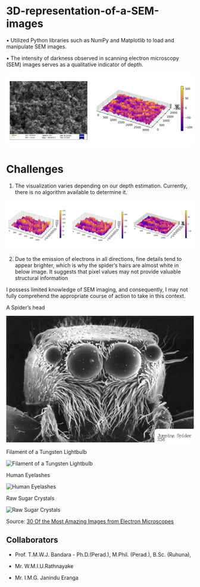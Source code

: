 # 3D-representation-of-a-SEM-images


• Utilized Python libraries such as NumPy and Matplotlib to load and manipulate SEM images.

• The intensity of darkness observed in scanning electron microscopy (SEM) images serves as a qualitative indicator of depth.

![Alt text](docs/img/image.png)


# Challenges 

1. The visualization varies depending on our depth estimation. Currently, there is no algorithm available to determine it.


![Alt text](docs/img/image-1.png)


2. Due to the emission of electrons in all directions, fine details tend to appear brighter, which is why the spider’s hairs are almost white in below image. It suggests that pixel values may not provide valuable structural information

I possess limited knowledge of SEM imaging, and consequently, I may not fully comprehend the appropriate course of action to take in this context.

A Spider’s head

![Spider’s head](docs/img/image-4.png)

Filament of a Tungsten Lightbulb

![Filament of a Tungsten Lightbulb](https://qph.cf2.quoracdn.net/main-qimg-7c13b70932aaeb82388d0466bda0b8b7-lq)

Human Eyelashes

![Human Eyelashes](https://qph.cf2.quoracdn.net/main-qimg-bea0dea33e9feb437ac920032b736374-lq)

Raw Sugar Crystals

![Raw Sugar Crystals](https://qph.cf2.quoracdn.net/main-qimg-71411f07b4be9ff627395ca5f9b9cab5-lq)


Source:  [30 Of the Most Amazing Images from Electron Microscopes](http://favoritethings.danoah.com/30-of-the-most-amazing-images-from-electron-microscopes/)

## Collaborators

- Prof. T.M.W.J. Bandara - Ph.D.(Perad.), M.Phil. (Perad.), 
B.Sc. (Ruhuna), 

- Mr. W.M.I.U.Rathnayake


- Mr. I.M.G. Janindu Eranga
